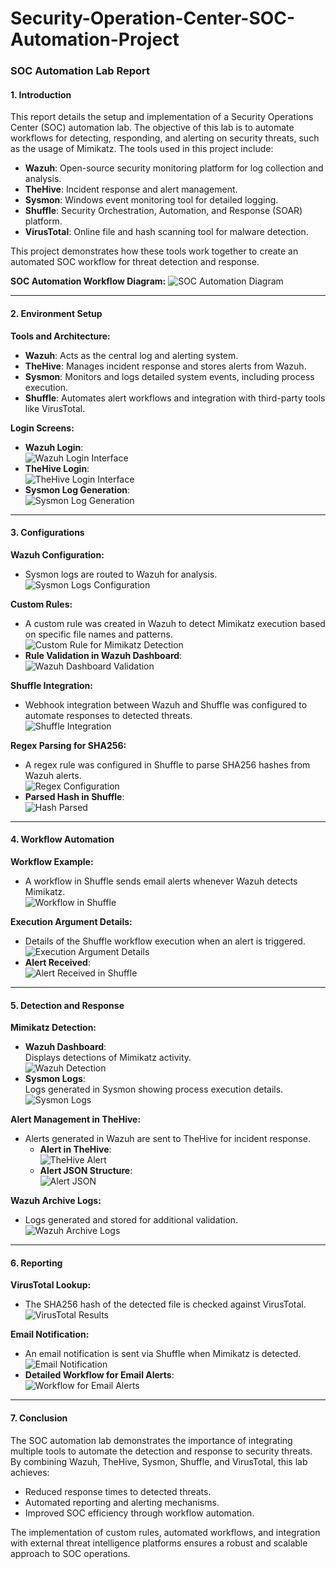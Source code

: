 # Security-Operation-Center-SOC-Automation-Project

### SOC Automation Lab Report

#### **1. Introduction**
This report details the setup and implementation of a Security Operations Center (SOC) automation lab. The objective of this lab is to automate workflows for detecting, responding, and alerting on security threats, such as the usage of Mimikatz. The tools used in this project include:

- **Wazuh**: Open-source security monitoring platform for log collection and analysis.
- **TheHive**: Incident response and alert management.
- **Sysmon**: Windows event monitoring tool for detailed logging.
- **Shuffle**: Security Orchestration, Automation, and Response (SOAR) platform.
- **VirusTotal**: Online file and hash scanning tool for malware detection.

This project demonstrates how these tools work together to create an automated SOC workflow for threat detection and response.

**SOC Automation Workflow Diagram:**
![SOC Automation Diagram](placeholder-url-soc-automation-diagram.png)

---

#### **2. Environment Setup**

**Tools and Architecture:**
- **Wazuh**: Acts as the central log and alerting system.
- **TheHive**: Manages incident response and stores alerts from Wazuh.
- **Sysmon**: Monitors and logs detailed system events, including process execution.
- **Shuffle**: Automates alert workflows and integration with third-party tools like VirusTotal.

**Login Screens:**
- **Wazuh Login**:  
  ![Wazuh Login Interface](placeholder-url-wazuh-login.png)
- **TheHive Login**:  
  ![TheHive Login Interface](placeholder-url-hive-login.png)
- **Sysmon Log Generation**:  
  ![Sysmon Log Generation](placeholder-url-sysmon-mimi-log-generation.png)

---

#### **3. Configurations**

**Wazuh Configuration:**
- Sysmon logs are routed to Wazuh for analysis.  
  ![Sysmon Logs Configuration](placeholder-url-wazuh-agent-sysmon-logs.png)

**Custom Rules:**
- A custom rule was created in Wazuh to detect Mimikatz execution based on specific file names and patterns.  
  ![Custom Rule for Mimikatz Detection](placeholder-url-custom-rule.png)
- **Rule Validation in Wazuh Dashboard**:  
  ![Wazuh Dashboard Validation](placeholder-url-wazuh-dash-mimi-rule-works.png)

**Shuffle Integration:**
- Webhook integration between Wazuh and Shuffle was configured to automate responses to detected threats.  
  ![Shuffle Integration](placeholder-url-wazuh-shuffle-integration.png)

**Regex Parsing for SHA256:**
- A regex rule was configured in Shuffle to parse SHA256 hashes from Wazuh alerts.  
  ![Regex Configuration](placeholder-url-regex-configuration.png)
- **Parsed Hash in Shuffle**:  
  ![Hash Parsed](placeholder-url-hash-parsed.png)

---

#### **4. Workflow Automation**

**Workflow Example:**
- A workflow in Shuffle sends email alerts whenever Wazuh detects Mimikatz.  
  ![Workflow in Shuffle](placeholder-url-workflow.png)

**Execution Argument Details:**
- Details of the Shuffle workflow execution when an alert is triggered.  
  ![Execution Argument Details](placeholder-url-execution-details.png)
- **Alert Received**:  
  ![Alert Received in Shuffle](placeholder-url-shuffle-alert-received-info.png)

---

#### **5. Detection and Response**

**Mimikatz Detection:**
- **Wazuh Dashboard**:  
  Displays detections of Mimikatz activity.  
  ![Wazuh Detection](placeholder-url-wazuh-detection.png)
- **Sysmon Logs**:  
  Logs generated in Sysmon showing process execution details.  
  ![Sysmon Logs](placeholder-url-sysmon-logs.png)

**Alert Management in TheHive:**
- Alerts generated in Wazuh are sent to TheHive for incident response.  
  - **Alert in TheHive**:  
    ![TheHive Alert](placeholder-url-hive-alert.png)
  - **Alert JSON Structure**:  
    ![Alert JSON](placeholder-url-alert-json.png)

**Wazuh Archive Logs:**
- Logs generated and stored for additional validation.  
  ![Wazuh Archive Logs](placeholder-url-wazuh-server-mimi-archives.png)

---

#### **6. Reporting**

**VirusTotal Lookup:**
- The SHA256 hash of the detected file is checked against VirusTotal.  
  ![VirusTotal Results](placeholder-url-virustotal-results.png)

**Email Notification:**
- An email notification is sent via Shuffle when Mimikatz is detected.  
  ![Email Notification](placeholder-url-email-notification.png)
- **Detailed Workflow for Email Alerts**:  
  ![Workflow for Email Alerts](placeholder-url-shuffle-email-dash.png)

---

#### **7. Conclusion**

The SOC automation lab demonstrates the importance of integrating multiple tools to automate the detection and response to security threats. By combining Wazuh, TheHive, Sysmon, Shuffle, and VirusTotal, this lab achieves:
- Reduced response times to detected threats.
- Automated reporting and alerting mechanisms.
- Improved SOC efficiency through workflow automation.

The implementation of custom rules, automated workflows, and integration with external threat intelligence platforms ensures a robust and scalable approach to SOC operations.
